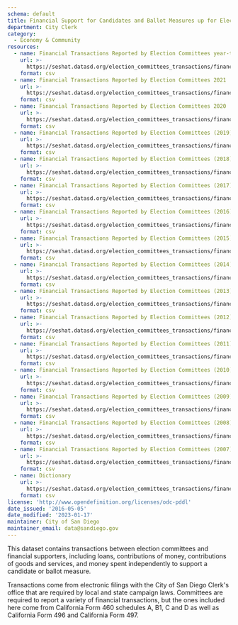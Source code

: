 ```yaml
---
schema: default
title: Financial Support for Candidates and Ballot Measures up for Election
department: City Clerk
category:
  - Economy & Community
resources:
  - name: Financial Transactions Reported by Election Committees year-to-date
    url: >-
      https://seshat.datasd.org/election_committees_transactions/financial_support_2022_datasd.csv
    format: csv
  - name: Financial Transactions Reported by Election Committees 2021
    url: >-
      https://seshat.datasd.org/election_committees_transactions/financial_support_2021_datasd.csv
    format: csv
  - name: Financial Transactions Reported by Election Committees 2020
    url: >-
      https://seshat.datasd.org/election_committees_transactions/financial_support_2020_datasd.csv
    format: csv
  - name: Financial Transactions Reported by Election Committees (2019)
    url: >-
      https://seshat.datasd.org/election_committees_transactions/financial_support_2019_datasd.csv
    format: csv
  - name: Financial Transactions Reported by Election Committees (2018)
    url: >-
      https://seshat.datasd.org/election_committees_transactions/financial_support_2018_datasd.csv
    format: csv
  - name: Financial Transactions Reported by Election Committees (2017)
    url: >-
      https://seshat.datasd.org/election_committees_transactions/financial_support_2017_datasd.csv
    format: csv
  - name: Financial Transactions Reported by Election Committees (2016)
    url: >-
      https://seshat.datasd.org/election_committees_transactions/financial_support_2016_datasd.csv
    format: csv
  - name: Financial Transactions Reported by Election Committees (2015)
    url: >-
      https://seshat.datasd.org/election_committees_transactions/financial_support_2015_datasd.csv
    format: csv
  - name: Financial Transactions Reported by Election Committees (2014)
    url: >-
      https://seshat.datasd.org/election_committees_transactions/financial_support_2014_datasd.csv
    format: csv
  - name: Financial Transactions Reported by Election Committees (2013)
    url: >-
      https://seshat.datasd.org/election_committees_transactions/financial_support_2013_datasd.csv
    format: csv
  - name: Financial Transactions Reported by Election Committees (2012)
    url: >-
      https://seshat.datasd.org/election_committees_transactions/financial_support_2012_datasd.csv
    format: csv
  - name: Financial Transactions Reported by Election Committees (2011)
    url: >-
      https://seshat.datasd.org/election_committees_transactions/financial_support_2011_datasd.csv
    format: csv
  - name: Financial Transactions Reported by Election Committees (2010)
    url: >-
      https://seshat.datasd.org/election_committees_transactions/financial_support_2010_datasd.csv
    format: csv
  - name: Financial Transactions Reported by Election Committees (2009)
    url: >-
      https://seshat.datasd.org/election_committees_transactions/financial_support_2009_datasd.csv
    format: csv
  - name: Financial Transactions Reported by Election Committees (2008)
    url: >-
      https://seshat.datasd.org/election_committees_transactions/financial_support_2008_datasd.csv
    format: csv
  - name: Financial Transactions Reported by Election Committees (2007)
    url: >-
      https://seshat.datasd.org/election_committees_transactions/financial_support_2007_datasd.csv
    format: csv
  - name: Dictionary
    url: >-
      https://seshat.datasd.org/election_committees_transactions/financial_support_dictionary_datasd.csv
    format: csv
license: 'http://www.opendefinition.org/licenses/odc-pddl'
date_issued: '2016-05-05'
date_modified: '2023-01-17'
maintainer: City of San Diego
maintainer_email: data@sandiego.gov
---
```

This dataset contains transactions between election committees and financial
supporters, including loans, contributions of money, contributions of goods
and services, and money spent independently to support a candidate or ballot measure.
<!--more-->

Transactions come from electronic filings with the City of San Diego Clerk's
office that are required by local and state campaign laws. Committees are
required to report a variety of financial transactions, but the ones included
here come from California Form 460 schedules A, B1, C and D as well as California
Form 496 and California Form 497.
